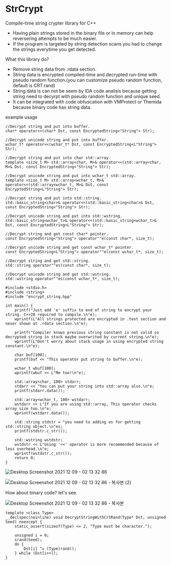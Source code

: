 # StrCrypt
Compile-time string crypter library for C++

- Having plain strings stored in the binary file or in memory can help reversering attempts to be much easier.
- If the program is targeted by string detection scans you had to change the strings everytime you get detected.

What this library do?
- Remove string data from .rdata section.
- String data is encrypted compiled-time and decrypted run-time with pseudo random function.(you can customize pseudo random function, default is CRT.rand)
- String data is can not be seem by IDA code analisis because getting string need to decyrpt with pseudo random function and unique seed.
- It can be integrated with code obfuscation with VMProtect or Themida because binary code has string data.

example usage 
```
//Decrypt string and put into buffer.
char* operator<<(char* Dst, const EncryptedString<"String"> Str);

//Decrypt unicode string and put into buffer.
wchar_t* operator<<(wchar_t* Dst, const EncryptedString<L"String"> Str);

//Decrypt string and put into char std::array.
template <size_t M> std::array<char, M>& operator<<(std::array<char, M>& Dst, const EncryptedString<"String"> Str);

//Decrypt unicode string and put into wchar_t std::array.
template <size_t M> std::array<wchar_t, M>& operator<<(std::array<wchar_t, M>& Dst, const EncryptedString<L"String"> Str);

//Decrypt string and put into std::string.
std::basic_string<char>& operator<<(std::basic_string<char>& Dst, const EncryptedString<"String"> Str);

//Decrypt unicode string and put into std::wstring.
std::basic_string<wchar_t>& operator<<(std::basic_string<wchar_t>& Dst, const EncryptedString<L"String"> Str);

//Decrypt string and get const char* pointer.
const EncryptedString<"String"> operator""e(const char*, size_t);

//Decrypt unicode string and get const wchar_t* pointer.
const EncryptedString<L"String"> operator""e(const wchar_t*, size_t);

//Decrypt string and get std::string.
std::string operator""es(const char*, size_t);

//Decrypt unicode string and get std::wstring.
std::wstring operator""es(const wchar_t*, size_t);

#include <stdio.h>
#include <string>
#include "encrypt_string.hpp"

int main() {
	printf("Just add 'e' suffix to end of string to encrypt your string. C++20 required to compile.\n"e);
	wprintf(L"All strings protected are encrypted in .text section and never shown at .rdata section.\n"e);

	printf("Compiler knows previous string constant is not valid so decrypted string in stack maybe overwrited by current string.\n"e);
	wprintf(L"Don't worry about stack usage in using encrypted string constant.\n"e);

	char buf[100];
	printf(buf << "This operator put string to buffer.\n"e);

	wchar_t wbuf[100];
	wprintf(wbuf << L"Me too!\n"e);

	std::array<char, 100> stdarr;
	stdarr << "You can put your string into std::array also.\n"e;
	printf(stdarr.data());

	std::array<wchar_t, 100> wstdarr;
	wstdarr << L"If you are using std::array, This operator checks array size too.\n"e;
	wprintf(wstdarr.data());

	std::string stdstr = "you need to adding es for getting std::string object.\n"es;
	printf(stdstr.c_str());

	std::wstring wstdstr;
	wstdstr << L"Using '<<' operator is more recommended because of less overhead.\n"e;
	wprintf(wstdstr.c_str());
	return 0;
}
```
![Desktop Screenshot 2021 12 09 - 02 13 32 86](https://user-images.githubusercontent.com/32794121/146677926-9caa8741-f661-4a08-9762-3b792601f6ee.jpg)

![Desktop Screenshot 2021 12 09 - 02 13 32 86 - 복사본 (2)](https://user-images.githubusercontent.com/32794121/146679649-488a3784-b3e2-4c18-a339-92286dc59ae7.jpg)


How about binary code? let's see.

![Desktop Screenshot 2021 12 09 - 02 13 32 86 - 복사본](https://user-images.githubusercontent.com/32794121/146678487-24bc9584-e44b-40d6-9394-07eaf6d12221.jpg)


```
template <class Type>
__declspec(noinline) void DecryptStringWithCrtRand(Type* Dst, unsigned Seed) noexcept {
	static_assert(sizeof(Type) <= 2, "Type must be character.");

	unsigned i = 0;
	srand(Seed);
	do {
		Dst[i] ^= (Type)rand();
	} while (Dst[i++]);
}
```
